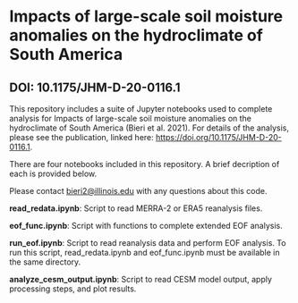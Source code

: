 # Impacts of large-scale soil moisture anomalies on the hydroclimate of South America
## DOI: 10.1175/JHM-D-20-0116.1

This repository includes a suite of Jupyter notebooks used to complete analysis for Impacts of large-scale soil moisture anomalies on the hydroclimate of South America (Bieri et al. 2021). For details of the analysis, please see the publication, linked here: https://doi.org/10.1175/JHM-D-20-0116.1.

There are four notebooks included in this repository. A brief decription of each is provided below. 

Please contact bieri2@illinois.edu with any questions about this code. 

<b>read_redata.ipynb</b>: Script to read MERRA-2 or ERA5 reanalysis files. 

<b>eof_func.ipynb</b>: Script with functions to complete extended EOF analysis. 

<b>run_eof.ipynb</b>: Script to read reanalysis data and perform EOF analysis. To run this script, read_redata.ipynb and eof_func.ipynb must be available in the same directory. 

<b>analyze_cesm_output.ipynb</b>: Script to read CESM model output, apply processing steps, and plot results. 
